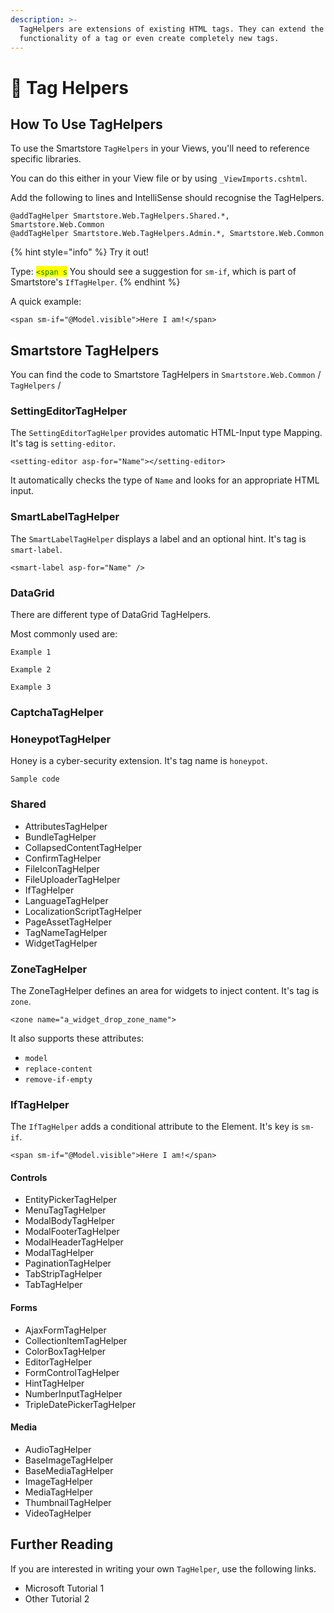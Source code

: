 ```yaml
---
description: >-
  TagHelpers are extensions of existing HTML tags. They can extend the
  functionality of a tag or even create completely new tags.
---
```


# 🥚 Tag Helpers

## How To Use TagHelpers

To use the Smartstore `TagHelpers` in your Views, you'll need to reference specific libraries.

You can do this either in your View file or by using `_ViewImports.cshtml`.

Add the following to lines and IntelliSense should recognise the TagHelpers.

```
@addTagHelper Smartstore.Web.TagHelpers.Shared.*, Smartstore.Web.Common
@addTagHelper Smartstore.Web.TagHelpers.Admin.*, Smartstore.Web.Common
```

{% hint style="info" %}
Try it out!

Type: <mark style="color:green;">`<span s`</mark> You should see a suggestion for `sm-if`, which is part of Smartstore's `IfTagHelper`.
{% endhint %}

A quick example:

```cshtml
<span sm-if="@Model.visible">Here I am!</span>
```

## Smartstore TagHelpers

You can find the code to Smartstore TagHelpers in `Smartstore.Web.Common` / `TagHelpers` /

### SettingEditorTagHelper

The `SettingEditorTagHelper` provides automatic HTML-Input type Mapping. It's tag is `setting-editor`.

```cshtml
<setting-editor asp-for="Name"></setting-editor>
```

It automatically checks the type of `Name` and looks for an appropriate HTML input.

### SmartLabelTagHelper

The `SmartLabelTagHelper` displays a label and an optional hint. It's tag is `smart-label`.

```cshtml
<smart-label asp-for="Name" />
```

### DataGrid

There are different type of DataGrid TagHelpers.

Most commonly used are:

```
Example 1

Example 2

Example 3
```

### CaptchaTagHelper

### HoneypotTagHelper

Honey is a cyber-security extension. It's tag name is `honeypot`.

```
Sample code
```

### Shared

* AttributesTagHelper
* BundleTagHelper
* CollapsedContentTagHelper
* ConfirmTagHelper
* FileIconTagHelper
* FileUploaderTagHelper
* IfTagHelper
* LanguageTagHelper
* LocalizationScriptTagHelper
* PageAssetTagHelper
* TagNameTagHelper
* WidgetTagHelper

### ZoneTagHelper

The ZoneTagHelper defines an area for widgets to inject content. It's tag is `zone`.

```
<zone name="a_widget_drop_zone_name">
```

It also supports these attributes:

* `model`
* `replace-content`
* `remove-if-empty`

### IfTagHelper

The `IfTagHelper` adds a conditional attribute to the Element. It's key is `sm-if`.

```cshtml
<span sm-if="@Model.visible">Here I am!</span>
```

#### Controls

* EntityPickerTagHelper
* MenuTagTagHelper
* ModalBodyTagHelper
* ModalFooterTagHelper
* ModalHeaderTagHelper
* ModalTagHelper
* PaginationTagHelper
* TabStripTagHelper
* TabTagHelper

#### Forms

* AjaxFormTagHelper
* CollectionItemTagHelper
* ColorBoxTagHelper
* EditorTagHelper
* FormControlTagHelper
* HintTagHelper
* NumberInputTagHelper
* TripleDatePickerTagHelper

#### Media

* AudioTagHelper
* BaseImageTagHelper
* BaseMediaTagHelper
* ImageTagHelper
* MediaTagHelper
* ThumbnailTagHelper
* VideoTagHelper

## Further Reading

If you are interested in writing your own `TagHelper`, use the following links.

* Microsoft Tutorial 1
* Other Tutorial 2
